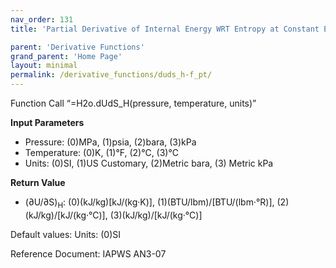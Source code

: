 ```yaml
---
nav_order: 131
title: 'Partial Derivative of Internal Energy WRT Entropy at Constant Enthalpy f(P, T)'

parent: 'Derivative Functions'
grand_parent: 'Home Page'
layout: minimal
permalink: /derivative_functions/duds_h-f_pt/
---
```


Function Call “=H2o.dUdS\_H(pressure, temperature, units)”

**Input Parameters**

- Pressure: (0)MPa, (1)psia, (2)bara, (3)kPa
- Temperature: (0)K, (1)°F, (2)°C, (3)°C
- Units: (0)SI, (1)US Customary, (2)Metric bara, (3) Metric kPa

**Return Value**

- (∂U/∂S)<sub>H</sub>: (0)(kJ/kg)\[kJ/(kg·K)\], (1)(BTU/lbm)/\[BTU/(lbm·°R)\], (2)(kJ/kg)/\[kJ/(kg·°C)\], (3)(kJ/kg)/\[kJ/(kg·°C)\]

Default values: Units: (0)SI

Reference Document: IAPWS AN3-07